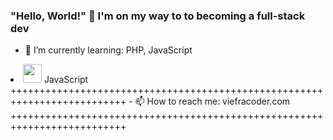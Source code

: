 ### "Hello, World!" 👋 I'm on my way to to becoming a full-stack dev

- 🌱 I’m currently learning:  PHP, JavaScript
<li><a target="_blank" rel="noopener noreferrer" href="https://camo.githubusercontent.com/f5376913da40e038e5f6dcfd7967fbece004c7b579efe45d7217ca72f1cdcdd4/68747470733a2f2f692e696d6775722e636f6d2f4f4e70487564502e706e67"><img src="https://camo.githubusercontent.com/f5376913da40e038e5f6dcfd7967fbece004c7b579efe45d7217ca72f1cdcdd4/68747470733a2f2f692e696d6775722e636f6d2f4f4e70487564502e706e67" width="30px" height="30px" data-canonical-src="https://i.imgur.com/ONpHudP.png" style="max-width: 100%;"></a> JavaScript</li>
++++++++++++++++++++++++++++++++++++++++++++++++++++++++++++++++++++++++++
- 📫 How to reach me: viefracoder.com
++++++++++++++++++++++++++++++++++++++++++++++++++++++++++++++++++++++++++

